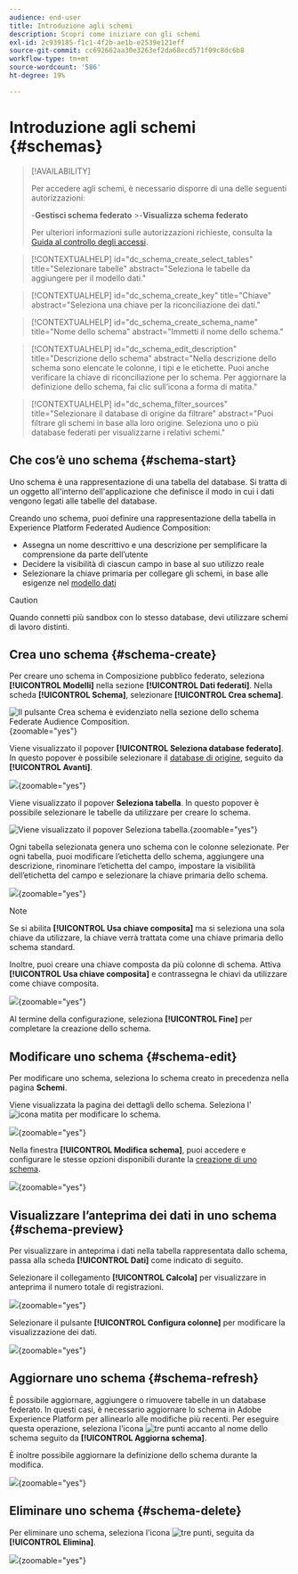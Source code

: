 ```yaml
---
audience: end-user
title: Introduzione agli schemi
description: Scopri come iniziare con gli schemi
exl-id: 2c939185-f1c1-4f2b-ae1b-e2539e121eff
source-git-commit: cc692662aa30e3263ef2da68ecd571f09c8dc6b8
workflow-type: tm+mt
source-wordcount: '586'
ht-degree: 19%

---
```


# Introduzione agli schemi {#schemas}

>[!AVAILABILITY]
>
>Per accedere agli schemi, è necessario disporre di una delle seguenti autorizzazioni:
>
>-**Gestisci schema federato**
>&#x200B;>-**Visualizza schema federato**
>
>Per ulteriori informazioni sulle autorizzazioni richieste, consulta la [Guida al controllo degli accessi](/help/governance-privacy-security/access-control.md).

>[!CONTEXTUALHELP]
>id="dc_schema_create_select_tables"
>title="Selezionare tabelle"
>abstract="Seleziona le tabelle da aggiungere per il modello dati."

>[!CONTEXTUALHELP]
>id="dc_schema_create_key"
>title="Chiave"
>abstract="Seleziona una chiave per la riconciliazione dei dati."

>[!CONTEXTUALHELP]
>id="dc_schema_create_schema_name"
>title="Nome dello schema"
>abstract="Immetti il nome dello schema."

>[!CONTEXTUALHELP]
>id="dc_schema_edit_description"
>title="Descrizione dello schema"
>abstract="Nella descrizione dello schema sono elencate le colonne, i tipi e le etichette. Puoi anche verificare la chiave di riconciliazione per lo schema. Per aggiornare la definizione dello schema, fai clic sull’icona a forma di matita."

>[!CONTEXTUALHELP]
>id="dc_schema_filter_sources"
>title="Selezionare il database di origine da filtrare"
>abstract="Puoi filtrare gli schemi in base alla loro origine. Seleziona uno o più database federati per visualizzarne i relativi schemi."

## Che cos’è uno schema {#schema-start}

Uno schema è una rappresentazione di una tabella del database. Si tratta di un oggetto all&#39;interno dell&#39;applicazione che definisce il modo in cui i dati vengono legati alle tabelle del database.

Creando uno schema, puoi definire una rappresentazione della tabella in Experience Platform Federated Audience Composition:

* Assegna un nome descrittivo e una descrizione per semplificare la comprensione da parte dell’utente
* Decidere la visibilità di ciascun campo in base al suo utilizzo reale
* Selezionare la chiave primaria per collegare gli schemi, in base alle esigenze nel [modello dati](../data-management/gs-models.md#data-model-start)

>[!CAUTION]
>
>Quando connetti più sandbox con lo stesso database, devi utilizzare schemi di lavoro distinti.

## Crea uno schema {#schema-create}

Per creare uno schema in Composizione pubblico federato, seleziona **[!UICONTROL Modelli]** nella sezione **[!UICONTROL Dati federati]**. Nella scheda **[!UICONTROL Schema]**, selezionare **[!UICONTROL Crea schema]**.

![Il pulsante Crea schema è evidenziato nella sezione dello schema Federate Audience Composition.](assets/schema_create.png){zoomable="yes"}

Viene visualizzato il popover **[!UICONTROL Seleziona database federato]**. In questo popover è possibile selezionare il [database di origine](/help/connections/home.md), seguito da **[!UICONTROL Avanti]**.


![](assets/schema_tables.png){zoomable="yes"}

Viene visualizzato il popover **Seleziona tabella**. In questo popover è possibile selezionare le tabelle da utilizzare per creare lo schema.

![Viene visualizzato il popover Seleziona tabella.](assets/select-table.png){zoomable="yes"}

Ogni tabella selezionata genera uno schema con le colonne selezionate. Per ogni tabella, puoi modificare l’etichetta dello schema, aggiungere una descrizione, rinominare l’etichetta del campo, impostare la visibilità dell’etichetta del campo e selezionare la chiave primaria dello schema.

![](assets/schema-fields.png){zoomable="yes"}

>[!NOTE]
>
>Se si abilita **[!UICONTROL Usa chiave composita]** ma si seleziona una sola chiave da utilizzare, la chiave verrà trattata come una chiave primaria dello schema standard.

Inoltre, puoi creare una chiave composta da più colonne di schema. Attiva **[!UICONTROL Usa chiave composita]** e contrassegna le chiavi da utilizzare come chiave composita.

![](assets/composite-key.png){zoomable="yes"}

Al termine della configurazione, seleziona **[!UICONTROL Fine]** per completare la creazione dello schema.

## Modificare uno schema {#schema-edit}

Per modificare uno schema, seleziona lo schema creato in precedenza nella pagina **Schemi**.

Viene visualizzata la pagina dei dettagli dello schema. Seleziona l&#39;![icona matita](/help/assets/icons/edit.png) per modificare lo schema.

![](assets/schema_edit.png){zoomable="yes"}

Nella finestra **[!UICONTROL Modifica schema]**, puoi accedere e configurare le stesse opzioni disponibili durante la [creazione di uno schema](#schema-create).

![](assets/schema_edit_orders.png){zoomable="yes"}

## Visualizzare l’anteprima dei dati in uno schema {#schema-preview}

Per visualizzare in anteprima i dati nella tabella rappresentata dallo schema, passa alla scheda **[!UICONTROL Dati]** come indicato di seguito.

Selezionare il collegamento **[!UICONTROL Calcola]** per visualizzare in anteprima il numero totale di registrazioni.

![](assets/schema_data.png){zoomable="yes"}

Selezionare il pulsante **[!UICONTROL Configura colonne]** per modificare la visualizzazione dei dati.

![](assets/schema_columns.png){zoomable="yes"}

## Aggiornare uno schema {#schema-refresh}

È possibile aggiornare, aggiungere o rimuovere tabelle in un database federato. In questi casi, è necessario aggiornare lo schema in Adobe Experience Platform per allinearlo alle modifiche più recenti. Per eseguire questa operazione, seleziona l&#39;icona ![tre punti](/help/assets/icons/more.png) accanto al nome dello schema seguito da **[!UICONTROL Aggiorna schema]**.

È inoltre possibile aggiornare la definizione dello schema durante la modifica.

![](assets/schema_refresh.png){zoomable="yes"}

## Eliminare uno schema {#schema-delete}

Per eliminare uno schema, seleziona l&#39;icona ![tre punti](/help/assets/icons/more.png), seguita da **[!UICONTROL Elimina]**.

![](assets/schema_delete.png){zoomable="yes"}
